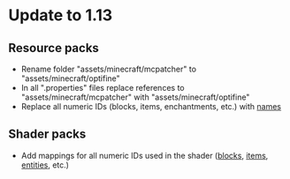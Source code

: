 # Update to 1.13
## Resource packs
* Rename folder "assets/minecraft/mcpatcher" to "assets/minecraft/optifine"
* In all ".properties" files replace references to "assets/minecraft/mcpatcher" with "assets/minecraft/optifine"
* Replace all numeric IDs (blocks, items, enchantments, etc.) with [names](https://minecraft.wiki/w/Java_Edition_1.13/Flattening)
## Shader packs
* Add mappings for all numeric IDs used in the shader ([blocks](https://github.com/sp614x/optifine/blob/master/OptiFineDoc/doc/shaders.txt#L487), [items](https://github.com/sp614x/optifine/blob/master/OptiFineDoc/doc/shaders.txt#L528), [entities](https://github.com/sp614x/optifine/blob/master/OptiFineDoc/doc/shaders.txt#L543), etc.)
